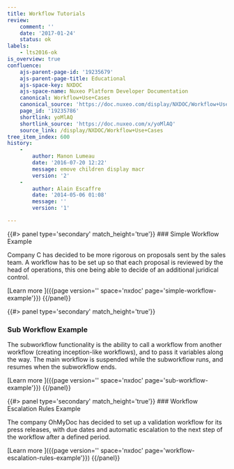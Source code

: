```yaml
---
title: Workflow Tutorials
review:
    comment: ''
    date: '2017-01-24'
    status: ok
labels:
    - lts2016-ok
is_overview: true
confluence:
    ajs-parent-page-id: '19235679'
    ajs-parent-page-title: Educational
    ajs-space-key: NXDOC
    ajs-space-name: Nuxeo Platform Developer Documentation
    canonical: Workflow+Use+Cases
    canonical_source: 'https://doc.nuxeo.com/display/NXDOC/Workflow+Use+Cases'
    page_id: '19235786'
    shortlink: yoMlAQ
    shortlink_source: 'https://doc.nuxeo.com/x/yoMlAQ'
    source_link: /display/NXDOC/Workflow+Use+Cases
tree_item_index: 600
history:
    -
        author: Manon Lumeau
        date: '2016-07-20 12:22'
        message: emove children display macr
        version: '2'
    -
        author: Alain Escaffre
        date: '2014-05-06 01:08'
        message: ''
        version: '1'

---
```


<div class="row" data-equalizer data-equalize-on="medium">

<div class="column medium-6">
{{#> panel type='secondary' match_height='true'}}
### Simple Workflow Example

Company C has decided to be more rigorous on proposals sent by the sales team. A workflow has to be set up so that each proposal is reviewed by the head of operations, this one being able to decide of an additional juridical control.

[Learn more&nbsp;<i class="fa fa-long-arrow-right" aria-hidden="true"></i>]({{page version='' space='nxdoc' page='simple-workflow-example'}})
{{/panel}}

{{#> panel type='secondary' match_height='true'}}
### Sub Workflow Example

The subworkflow functionality is the ability to call a workflow from another workflow (creating inception-like workflows), and to pass it variables along the way. The main workflow is suspended while the subworkflow runs, and resumes when the subworkflow ends.

[Learn more&nbsp;<i class="fa fa-long-arrow-right" aria-hidden="true"></i>]({{page version='' space='nxdoc' page='sub-workflow-example'}})
{{/panel}}
</div>

<div class="column medium-6">
{{#> panel type='secondary' match_height='true'}}
### Workflow Escalation Rules Example

The company OhMyDoc has decided to set up a validation workflow for its press releases, with due dates and automatic escalation to the next step of the workflow after a defined period.

[Learn more&nbsp;<i class="fa fa-long-arrow-right" aria-hidden="true"></i>]({{page version='' space='nxdoc' page='workflow-escalation-rules-example'}})
{{/panel}}

</div>

</div>
